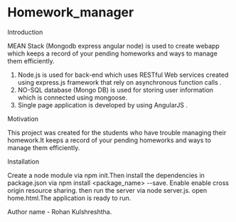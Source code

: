 # Homework_manager
Introduction 

MEAN Stack (Mongodb express angular node) is used to create webapp which keeps a record of your pending homeworks and ways to manage them efficiently.
1. Node.js is used for back-end which uses RESTful Web services created using express.js framework that rely on asynchronous function calls .
2. NO-SQL database (Mongo DB) is used for storing user information which is connected using mongoose.
3. Single page application is developed by using AngularJS .

Motivation 

This project was created for the students who have trouble managing their homework.It keeps a record of your pending homeworks and ways to manage them efficiently.

Installation

Create a node module via npm init.Then install the dependencies in package.json via npm install <package_name> --save.
Enable enable cross origin resource sharing.
then run the server via node server.js.
open home.html.The application is ready to run.

Author
name - Rohan Kulshreshtha.
